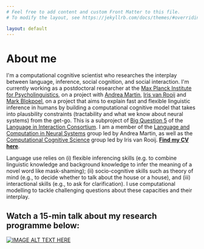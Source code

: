 ```yaml
---
# Feel free to add content and custom Front Matter to this file.
# To modify the layout, see https://jekyllrb.com/docs/themes/#overriding-theme-defaults

layout: default
---
```


# About me

I'm a computational cognitive scientist who researches the interplay between language, inference, social cognition, and social interaction. I'm currently working as a postdoctoral researcher at the [Max Planck Institute for Psycholinguistics](https://www.mpi.nl/), on a project with [Andrea Martin](https://sites.google.com/site/aemn1011/home), [Iris van Rooij](https://irisvanrooijcogsci.com/) and [Mark Blokpoel](https://markblokpoel.com/), on a project that aims to explain fast and flexible linguistic inference in humans by building a computational cognitive model that takes into plausbility constraints (tractability and what we know about neural systems) from the get-go. This is a subproject of [Big Question 5](https://www.languageininteraction.nl/research-organization/big-questions/big-question-5/) of the [Language in Interaction Consortium](https://www.languageininteraction.nl/). I am a member of the [Language and Computation in Neural Systems](https://lacns.github.io/) group led by Andrea Martin, as well as the [Computational Cognitive Science](https://www.dcc.ru.nl/ccs/) group led by Iris van Rooij. [**Find my CV here**](/assets/cv_M_Woensdregt.pdf). 

Language use relies on (i) flexible inferencing skills (e.g. to combine linguistic knowledge and background knowledge to infer the meaning of a novel word like mask-shaming); (ii) socio-cognitive skills such as theory of mind (e.g., to decide whether to talk about the house or a house), and (iii) interactional skills (e.g., to ask for clarification). I use computational modelling to tackle challenging questions about these capacities and their interplay.

## Watch a 15-min talk about my research programme below:
[![IMAGE ALT TEXT HERE](https://img.youtube.com/vi/uIbiJvzXu48/0.jpg)](https://www.youtube.com/watch?v=uIbiJvzXu48)


